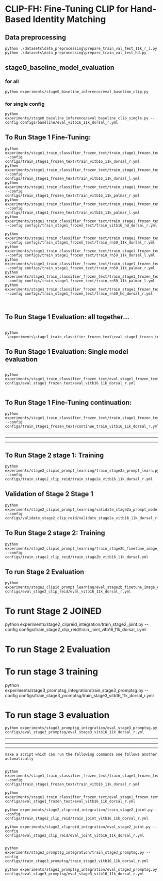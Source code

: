 # CLIP-FH: Fine-Tuning CLIP for Hand-Based Identity Matching


## Data preprocessing
```
python .\datasets\data_preprocessing\prepare_train_val_test_11k_r_l.py
python .\datasets\data_preprocessing\prepare_train_val_test_hd.py     
```

## stage0_baseline_model_evaluation

### for all
```angular2html
python experiments/stage0_baseline_inference/eval_baseline_clip.py

```

### for single config

````angular2html
python experiments/stage0_baseline_inference/eval_baseline_clip_single.py --config configs/baseline/eval_vitb16_11k_dorsal_r.yml

````

## To Run Stage 1 Fine-Tuning:
```angular2html
python experiments/stage1_train_classifier_frozen_text/train_stage1_frozen_text.py --config configs/train_stage1_frozen_text/train_vitb16_11k_dorsal_r.yml
python experiments/stage1_train_classifier_frozen_text/train_stage1_frozen_text.py --config configs/train_stage1_frozen_text/train_vitb16_11k_dorsal_l.yml
python experiments/stage1_train_classifier_frozen_text/train_stage1_frozen_text.py --config configs/train_stage1_frozen_text/train_vitb16_11k_palmar_r.yml
python experiments/stage1_train_classifier_frozen_text/train_stage1_frozen_text.py --config configs/train_stage1_frozen_text/train_vitb16_11k_palmar_l.yml
python experiments/stage1_train_classifier_frozen_text/train_stage1_frozen_text.py --config configs/train_stage1_frozen_text/train_vitb16_hd_dorsal_r.yml

python experiments/stage1_train_classifier_frozen_text/train_stage1_frozen_text.py --config configs/train_stage1_frozen_text/train_rn50_11k_dorsal_r.yml
python experiments/stage1_train_classifier_frozen_text/train_stage1_frozen_text.py --config configs/train_stage1_frozen_text/train_rn50_11k_dorsal_l.yml
python experiments/stage1_train_classifier_frozen_text/train_stage1_frozen_text.py --config configs/train_stage1_frozen_text/train_rn50_11k_palmar_r.yml
python experiments/stage1_train_classifier_frozen_text/train_stage1_frozen_text.py --config configs/train_stage1_frozen_text/train_rn50_11k_palmar_l.yml
python experiments/stage1_train_classifier_frozen_text/train_stage1_frozen_text.py --config configs/train_stage1_frozen_text/train_rn50_hd_dorsal_r.yml



```

## To Run Stage 1 Evaluation: all together...

```angular2html

python .\experiments\stage1_train_classifier_frozen_text\eval_stage1_frozen_text.py              

```
## To Run Stage 1 Evaluation: Single model evaluation
```angular2html

python experiments/stage1_train_classifier_frozen_text/eval_stage1_frozen_text_single.py configs/eval_stage1_frozen_text/eval_vitb16_11k_dorsal_r.yml


```

## To Run Stage 1 Fine-Tuning continuation:
```angular2html
python experiments/stage1_train_classifier_frozen_text/train_stage1_frozen_text_continue.py --config configs/train_stage1_frozen_text/continue_train_vitb16_11k_dorsal_r.yml

```

***
***
***

## To Run Stage 2 stage 1: Training

``` 
python experiments/stage2_clipid_prompt_learning/train_stage2a_prompt_learn.py --config configs/train_stage2_clip_reid/train_stage2a_vitb16_11k_dorsal_r.yml

```
## Validation of Stage 2 Stage 1

```angular2html
python experiments/stage2_clipid_prompt_learning/validate_stage2a_prompt_model.py --config configs/validate_stage2_clip_reid/validate_stage2a_vitb16_11k_dorsal_r.yml

```

## To Run Stage 2 stage 2: Training

``` 
python experiments/stage2_clipid_prompt_learning/train_stage2b_finetune_image_encoder.py --config configs/train_stage2_clip_reid/train_stage2b_vitb16_11k_dorsal.yml

```


## To run Stage 2 Evaluation

```angular2html
python experiments/stage2_clipid_prompt_learning/eval_stage2b_finetune_image_encoder.py configs/eval_stage2_clip_reid/eval_vitb16_11k_dorsal_r.yml

```

# To runt Stage 2 JOINED

python experiments/stage2_clipreid_integration/train_stage2_joint.py --config configs/train_stage2_clip_reid/train_joint_vitb16_11k_dorsal_r.yml


# To run Stage 2 Evaluation




# To run stage 3 training

python experiments/stage3_promptsg_integration/train_stage3_promptsg.py --config configs/train_stage3_promptsg/train_stage3_vitb16_11k_dorsal_r.yml


# To run stage 3 evaluation

```
python experiments/stage3_promptsg_integration/eval_stage3_promptsg.py configs/eval_stage3_promptsg/eval_stage3_vitb16_11k_dorsal_r.yml
```



***
***
***


```angular2html
make a script which can run the following commands one follows another automatically 


python experiments/stage1_train_classifier_frozen_text/train_stage1_frozen_text.py --config configs/train_stage1_frozen_text/train_vitb16_11k_dorsal_r.yml   

python experiments/stage1_train_classifier_frozen_text/eval_stage1_frozen_text_single.py configs/eval_stage1_frozen_text/eval_vitb16_11k_dorsal_r.yml

python experiments/stage2_clipreid_integration/train_stage2_joint.py --config configs/train_stage2_clip_reid/train_joint_vitb16_11k_dorsal_r.yml

python experiments/stage2_clipreid_integration/eval_stage2_joint.py --config configs/eval_stage2_clip_reid/eval_joint_vitb16_11k_dorsal_r.yml


python experiments/stage3_promptsg_integration/train_stage3_promptsg.py --config configs/train_stage3_promptsg/train_stage3_vitb16_11k_dorsal_r.yml
    
python experiments/stage3_promptsg_integration/eval_stage3_promptsg.py configs/eval_stage3_promptsg/eval_stage3_vitb16_11k_dorsal_r.yml

```
